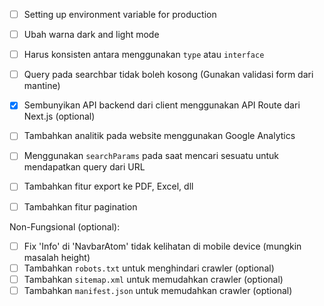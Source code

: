 - [ ] Setting up environment variable for production
- [ ] Ubah warna dark and light mode
- [ ] Harus konsisten antara menggunakan `type` atau `interface`

- [ ] Query pada searchbar tidak boleh kosong (Gunakan validasi form dari mantine)
- [x] Sembunyikan API backend dari client menggunakan API Route dari Next.js (optional)
- [ ] Tambahkan analitik pada website menggunakan Google Analytics
- [ ] Menggunakan `searchParams` pada saat mencari sesuatu untuk mendapatkan query dari URL
- [ ] Tambahkan fitur export ke PDF, Excel, dll
- [ ] Tambahkan fitur pagination

Non-Fungsional (optional):

- [ ] Fix 'Info' di 'NavbarAtom' tidak kelihatan di mobile device (mungkin masalah height)
- [ ] Tambahkan `robots.txt` untuk menghindari crawler (optional)
- [ ] Tambahkan `sitemap.xml` untuk memudahkan crawler (optional)
- [ ] Tambahkan `manifest.json` untuk memudahkan crawler (optional)
